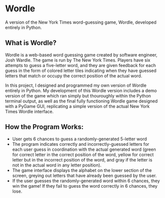 # Wordle
A version of the New York Times word-guessing game, Wordle, developed entirely in Python. 

## What is Wordle?

Wordle is a web-based word guessing game created by software engineer, Josh Wardle. The game is run by The New York Times. Players have six attempts to guess a five-letter word, and they are given feedback for each guess in the form of colored letter tiles indicating when they have guessed letters that match or occupy the correct position of the actual word. 

In this project, I designed and programmed my own version of Wordle entirely in Python. My development of this Wordle version includes a demo version of the game which ran simply but thouroughly within the Python terminal output, as well as the final fully functioning Wordle game designed with a PyGame GUI, replicating a simple version of the actual New York Times Wordle interface. 

## How the Program Works:

* User gets 6 chances to guess a randomly-generated 5-letter word 
* The program indicates correctly and incorrectly-guessed letters for each user guess in coordination with the actual generated word (green for correct letter in the correct position of the word, yellow for correct letter but in the incorrect position of the word, and gray if the letter is not in the actual word in any letter position). 
* The game interface displays the alphabet on the lower section of the screen, greying out letters that have already been guessed by the user.
* If the user guesses the randomly-generated word within 6 chances, they win the game! If they fail to guess the word correctly in 6 chances, they lose.  
